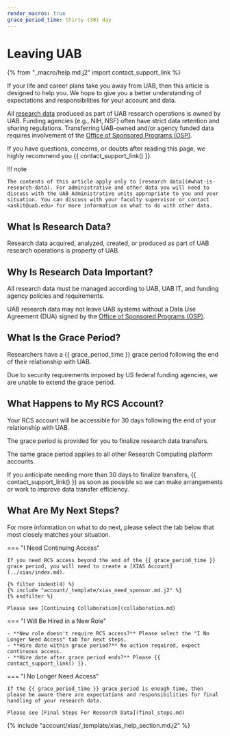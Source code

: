 ```yaml
---
render_macros: true
grace_period_time: thirty (30) day
---
```


# Leaving UAB

{% from "_macro/help.md.j2" import contact_support_link %}

If your life and career plans take you away from UAB, then this article is designed to help you. We hope to give you a better understanding of expectations and responsibilities for your account and data.

All [research data](#what-is-research-data) produced as part of UAB research operations is owned by UAB. Funding agencies (e.g., NIH, NSF) often have strict data retention and sharing regulations. Transferring UAB-owned and/or agency funded data requires involvement of the [Office of Sponsored Programs (OSP)](https://www.uab.edu/research/home/osp-about/contact).

If you have questions, concerns, or doubts after reading this page, we highly recommend you {{ contact_support_link() }}.

<!-- markdownlint-disable MD046 -->
!!! note

    The contents of this article apply only to [research data](#what-is-research-data). For administrative and other data you will need to discuss with the UAB Administrative units appropriate to you and your situation. You can discuss with your faculty supervisor or contact <askit@uab.edu> for more information on what to do with other data.
<!-- markdownlint-enable MD046 -->

## What Is Research Data?

Research data acquired, analyzed, created, or produced as part of UAB research operations is property of UAB.

## Why Is Research Data Important?

All research data must be managed according to UAB, UAB IT, and funding agency policies and requirements.

UAB research data may not leave UAB systems without a Data Use Agreement (DUA) signed by the [Office of Sponsored Programs (OSP)](https://www.uab.edu/research/home/osp-about/contact).

## What Is the Grace Period?

Researchers have a {{ grace_period_time }} grace period following the end of their relationship with UAB.

Due to security requirements imposed by US federal funding agencies, we are unable to extend the grace period.

## What Happens to My RCS Account?

Your RCS account will be accessible for 30 days following the end of your relationship with UAB.

The grace period is provided for you to finalize research data transfers.

The same grace period applies to all other Research Computing platform accounts.

If you anticipate needing more than 30 days to finalize transfers, {{ contact_support_link() }} as soon as possible so we can make arrangements or work to improve data transfer efficiency.

## What Are My Next Steps?

For more information on what to do next, please select the tab below that most closely matches your situation.

<!-- markdownlint-disable MD046 -->
=== "I Need Continuing Access"

    If you need RCS access beyond the end of the {{ grace_period_time }} grace period, you will need to create a [XIAS Account](../xias/index.md).

    {% filter indent(4) %}
    {% include "account/_template/xias_need_sponsor.md.j2" %}
    {% endfilter %}

    Please see [Continuing Collaboration](collaboration.md)

=== "I Will Be Hired in a New Role"

    - **New role doesn't require RCS access?** Please select the "I No Longer Need Access" tab for next steps.
    - **Hire date within grace period?** No action required, expect continuous access.
    - **Hire date after grace period ends?** Please {{ contact_support_link() }}.

=== "I No Longer Need Access"

    If the {{ grace_period_time }} grace period is enough time, then please be aware there are expectations and responsibilities for final handling of your research data.

    Please see [Final Steps For Research Data](final_steps.md)
<!-- markdownlint-enable MD046 -->

{% include "account/xias/_template/xias_help_section.md.j2" %}
